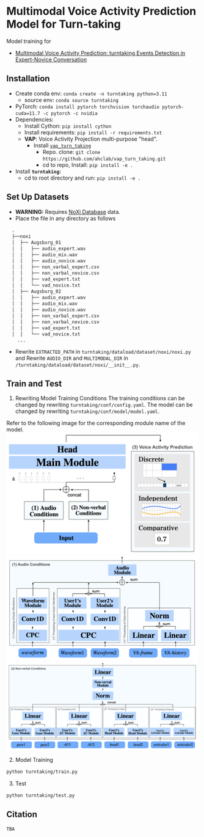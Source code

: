 # Multimodal Voice Activity Prediction Model for Turn-taking

Model training for 
* [Multimodal Voice Activity Prediction: turntaking Events Detection in Expert-Novice Conversation]()

## Installation

* Create conda env: `conda create -n turntaking python=3.11`
  - source env: `conda source turntaking`
* PyTorch: `conda install pytorch torchvision torchaudio pytorch-cuda=11.7 -c pytorch -c nvidia`
* Dependencies: 
  * Install Cython: `pip install cython`
  * Install requirements: `pip install -r requirements.txt`
  * **VAP**: Voice Activity Projection multi-purpose "head".
    * Install [`vap_turn_taking`](https://github.com/ErikEkstedt/vap_turn_taking.git)
      * Repo. clone: `git clone https://github.com/ahclab/vap_turn_taking.git`
      * cd to repo, Install: `pip install -e .`
* Install **`turntaking`:** 
  * cd to root directory and run: `pip install -e .`

## Set Up Datasets
* **WARNING:** Requires [NoXi Database](https://multimediate-challenge.org/datasets/Dataset_NoXi/) data.
* Place the file in any directory as follows
```
  .
  ├──noxi
  │  ├── Augsburg_01
  │  │   ├── audio_expert.wav
  │  │   ├── audio_mix.wav
  │  │   ├── audio_novice.wav
  │  │   ├── non_varbal_expert.csv
  │  │   ├── non_varbal_novice.csv
  │  │   ├── vad_expert.txt
  │  │   └── vad_novice.txt
  │  ├── Augsburg_02
  │  │   ├── audio_expert.wav
  │  │   ├── audio_mix.wav
  │  │   ├── audio_novice.wav
  │  │   ├── non_varbal_expert.csv
  │  │   ├── non_varbal_novice.csv
  │  │   ├── vad_expert.txt
  │  │   └── vad_novice.txt
    ...
```

* Rewrite `EXTRACTED_PATH` in `turntaking/dataload/dataset/noxi/noxi.py` and Rewrite `AUDIO_DIR` and `MULTIMODAL_DIR` in `/turntaking/dataload/dataset/noxi/__init__.py`.

## Train and Test
1. Rewriting Model Training Conditions
The training conditions can be changed by rewriting `turntaking/conf/config.yaml`.
The model can be changed by rewriting `turntaking/conf/model/model.yaml`.

Refer to the following image for the corresponding module name of the model.
![Image 1](img/model.png)
![Image 2](img/audio_condition.png)
![Image 3](img/nonverbal_condition.png)

2. Model Training
```bash
python turntaking/train.py
```

3. Test
```bash
python turntaking/test.py
```

## Citation

```latex
TBA
```
